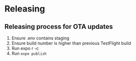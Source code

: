 # Releasing

## Releasing process for OTA updates
1. Ensure .env contains staging
2. Ensure build number is higher than previous TestFlight build
3. Run expo r -c
4. Run `expo publish`